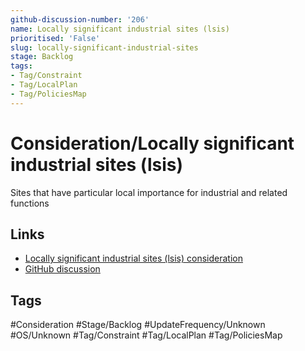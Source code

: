 ```yaml
---
github-discussion-number: '206'
name: Locally significant industrial sites (lsis)
prioritised: 'False'
slug: locally-significant-industrial-sites
stage: Backlog
tags:
- Tag/Constraint
- Tag/LocalPlan
- Tag/PoliciesMap
---
```


# Consideration/Locally significant industrial sites (lsis)

Sites that have particular local importance for industrial and related functions

## Links

* [Locally significant industrial sites (lsis) consideration](https://design.planning.data.gov.uk/planning-consideration/locally-significant-industrial-sites)
* [GitHub discussion](https://github.com/digital-land/data-standards-backlog/discussions/206)

## Tags

#Consideration #Stage/Backlog #UpdateFrequency/Unknown #OS/Unknown #Tag/Constraint #Tag/LocalPlan #Tag/PoliciesMap